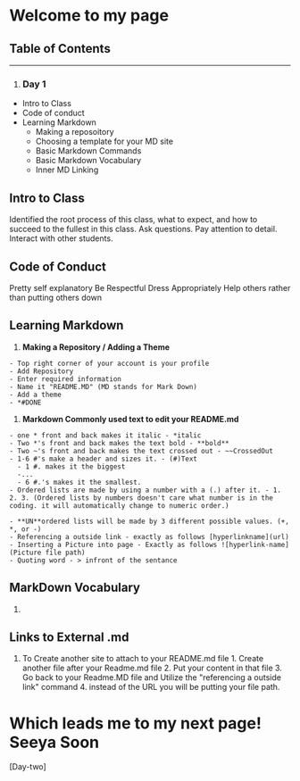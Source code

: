 # Welcome to my page

## Table of Contents
--------------------
1. ### **Day 1** 
  - Intro to Class
  - Code of conduct
  - Learning Markdown
    - Making a reposoitory
    - Choosing a template for your MD site
    - Basic Markdown Commands
    - Basic Markdown Vocabulary
    - Inner MD Linking


## **Intro to Class**
Identified the root process of this class, what to expect, and how to succeed to the fullest in this class. 
Ask questions. 
Pay attention to detail.
Interact with other students.

## **Code of Conduct**
Pretty self explanatory 
Be Respectful 
Dress Appropriately 
Help others rather than putting others down

## Learning Markdown

  1. **Making a Repository / Adding a Theme**
    
    - Top right corner of your account is your profile
    - Add Repository
    - Enter required information
    - Name it "README.MD" (MD stands for Mark Down)
    - Add a theme
    - *#DONE
    
  1. **Markdown Commonly used text to edit your README.md**
    
    - one * front and back makes it italic - *italic
    - Two *'s front and back makes the text bold - **bold**
    - Two ~'s front and back makes the text crossed out - ~~CrossedOut
    - 1-6 #'s make a header and sizes it. - (#)Text 
      - 1 #. makes it the biggest
      -...
      - 6 #.'s makes it the smallest.
    - Ordered lists are made by using a number with a (.) after it. - 1. 2. 3. (Ordered lists by numbers doesn't care what number is in the coding. it will automatically change to numeric order.)
     
    - **UN**ordered lists will be made by 3 different possible values. (+, *, or -)
    - Referencing a outside link - exactly as follows [hyperlinkname](url) 
    - Inserting a Picture into page - Exactly as follows ![hyperlink-name](Picture file path)
    - Quoting word - > infront of the sentance 

## **MarkDown Vocabulary**

  1. 
  
## **Links to External .md**
  1. To Create another site to attach to your README.md file
    1. Create another file after your Readme.md file
    2. Put your content in that file
    3. Go back to your Readme.MD file and Utilize the "referencing a outside link" command
    4. instead of the URL you will be putting your file path.
    
 # **Which leads me to my next page! Seeya Soon**
 
  [Day-two]
    
